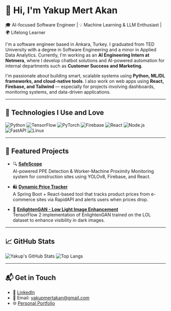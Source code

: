 # 👋 Hi, I'm Yakup Mert Akan

🎓 AI-focused Software Engineer | 💡 Machine Learning & LLM Enthusiast | 🌍 Lifelong Learner  

I'm a software engineer based in Ankara, Turkey. I graduated from TED University with a degree in Software Engineering and a minor in Applied Data Analytics. Currently, I'm working as an **AI Engineering Intern at Netmera**, where I develop chatbot solutions and AI-powered automation for internal departments such as **Customer Success and Marketing**.

I'm passionate about building smart, scalable systems using **Python, ML/DL frameworks, and cloud-native tools**. I also work on web apps using **React, Firebase, and Tailwind** — especially for projects involving dashboards, monitoring systems, and data-driven applications.

---

## 🚀 Technologies I Use and Love

![Python](https://img.shields.io/badge/Python-3776AB?style=flat&logo=python&logoColor=white)
![TensorFlow](https://img.shields.io/badge/TensorFlow-FF6F00?style=flat&logo=tensorflow&logoColor=white)
![PyTorch](https://img.shields.io/badge/PyTorch-EE4C2C?style=flat&logo=pytorch&logoColor=white)
![Firebase](https://img.shields.io/badge/Firebase-FFCA28?style=flat&logo=firebase&logoColor=black)
![React](https://img.shields.io/badge/React-20232A?style=flat&logo=react&logoColor=61DAFB)
![Node.js](https://img.shields.io/badge/Node.js-339933?style=flat&logo=nodedotjs&logoColor=white)
![FastAPI](https://img.shields.io/badge/FastAPI-009688?style=flat&logo=fastapi&logoColor=white)
![Linux](https://img.shields.io/badge/Linux-FCC624?style=flat&logo=linux&logoColor=black)

---

## 🌟 Featured Projects

- 🔍 **[SafeScope](https://ymerta.github.io/safescope)**  
  AI-powered PPE Detection & Worker-Machine Proximity Monitoring system for construction sites using YOLOv8, Firebase, and React.

- 🛍️ **[Dynamic Price Tracker](https://github.com/ymerta/price-tracker-api)**  
  A Spring Boot + React-based tool that tracks product prices from e-commerce sites via RapidAPI and alerts users when prices drop.

- 🧠 **[EnlightenGAN - Low Light Image Enhancement](https://github.com/ymerta/EnlightenGAN-TF2)**  
  TensorFlow 2 implementation of EnlightenGAN trained on the LOL dataset to enhance visibility in dark images.

---

## 📈 GitHub Stats

![Yakup's GitHub Stats](https://github-readme-stats.vercel.app/api?username=ymerta&show_icons=true&theme=default)
![Top Langs](https://github-readme-stats.vercel.app/api/top-langs/?username=ymerta&layout=compact)

---

## 📬 Get in Touch

- 💼 [LinkedIn](https://linkedin.com/in/ymerta)  
- 📧 Email: yakupmertakan@gmail.com  
- 🌐 [Personal Portfolio](https://ymerta.github.io/portfolio/)
